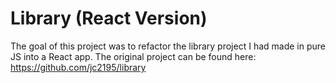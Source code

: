 # Library (React Version)
The goal of this project was to refactor the library project I had made in pure JS into a React app. The original project can be found here: https://github.com/jc2195/library
